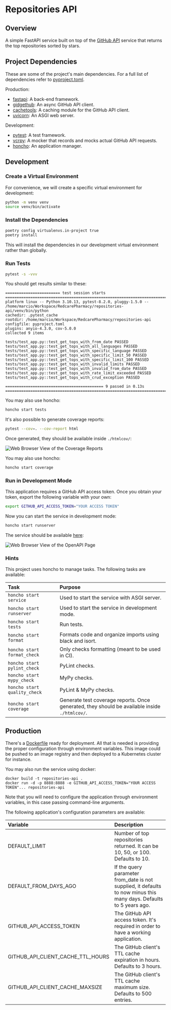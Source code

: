 # Repositories API

## Overview

A simple FastAPI service built on top of the [GitHub API](https://docs.github.com/en/rest?apiVersion=2022-11-28) service that
returns the top repositories sorted by stars.

## Project Dependencies

These are some of the project's main dependencies. For a full list of dependencies refer to [pyproject.toml](./pyproject.toml).

Production:

- [fastapi](https://fastapi.tiangolo.com/): A back-end framework.
- [gidgethub](https://gidgethub.readthedocs.io/en/latest/): An async GitHub API client.
- [cachetools](https://cachetools.readthedocs.io/en/latest/): A caching module for the GitHub API client.
- [uvicorn](https://www.uvicorn.org/): An ASGI web server.

Development:

- [pytest](https://docs.pytest.org/en/8.2.x/): A test framework.
- [vcrpy](https://vcrpy.readthedocs.io/en/latest/): A mocker that records and mocks actual GitHub API requests.
- [honcho](https://honcho.readthedocs.io/en/latest/): An application manager.

## Development

### Create a Virtual Environment

For convenience, we will create a specific virtual environment for development:

```bash
python -m venv venv
source venv/bin/activate
```

### Install the Dependencies

```bash
poetry config virtualenvs.in-project true
poetry install
```

This will install the dependencies in our development virtual environment rather than globally.

### Run Tests

```bash
pytest -s -vvv
```

You should get results similar to these:

```
======================== test session starts ==========================================================================================
platform linux -- Python 3.10.13, pytest-8.2.0, pluggy-1.5.0 -- /home/marcio/Workspace/RedcarePharmacy/repositories-api/venv/bin/python
cachedir: .pytest_cache
rootdir: /home/marcio/Workspace/RedcarePharmacy/repositories-api
configfile: pyproject.toml
plugins: anyio-4.3.0, cov-5.0.0
collected 9 items                                                                                                                                                                                                                            

tests/test_app.py::test_get_tops_with_from_date PASSED
tests/test_app.py::test_get_tops_with_all_languages PASSED
tests/test_app.py::test_get_tops_with_specific_language PASSED
tests/test_app.py::test_get_tops_with_specific_limit_50 PASSED
tests/test_app.py::test_get_tops_with_specific_limit_100 PASSED
tests/test_app.py::test_get_tops_with_invalid_limits PASSED
tests/test_app.py::test_get_tops_with_invalid_from_date PASSED
tests/test_app.py::test_get_tops_with_rate_limit_exceeded PASSED
tests/test_app.py::test_get_tops_with_crud_exception PASSED

=========================================== 9 passed in 0.13s ===========================================================================
```

You may also use honcho:

```bash
honcho start tests
```

It's also possible to generate coverage reports:

```bash
pytest --cov=. --cov-report html
```

Once generated, they should be available inside `./htmlcov/`:

![Web Browser View of the Coverage Reports](./docs/images/coverage-reports-1.png)

You may also use honcho:

```bash
honcho start coverage
```

### Run in Development Mode

This application requires a GitHub API access token. Once you obtain your token, export the following variable with your own:

```bash
export GITHUB_API_ACCESS_TOKEN="YOUR ACCESS TOKEN"
```

Now you can start the service in development mode:

```bash
honcho start runserver
```

The service should be available [here](http://127.0.0.1:8000/):

![Web Browser View of the OpenAPI Page](./docs/images/openapi-view-1.png)

### Hints

This project uses honcho to manage tasks. The following tasks are available:

| Task                         | Purpose                                                                                      |
|:-----------------------------|:---------------------------------------------------------------------------------------------|
| `honcho start service`       | Used to start the service with ASGI server.                                                  |
| `honcho start runserver`     | Used to start the service in development mode.                                               |
| `honcho start tests`         | Run tests.                                                                                   |
| `honcho start format`        | Formats code and organize imports using black and isort.                                     |
| `honcho start format_check`  | Only checks formatting (meant to be used in CI).                                             |
| `honcho start pylint_check`  | PyLint checks.                                                                               |
| `honcho start mypy_check`    | MyPy checks.                                                                                 |
| `honcho start quality_check` | PyLint & MyPy checks.                                                                        |
| `honcho start coverage`      | Generate test coverage reports. Once generated, they should be available inside `./htmlcov/`.|

## Production

There's a [Dockerfile](./Dockerfile) ready for deployment. All that is needed is providing the proper
configuration through environment variables. This image could be pushed to an image registry and then deployed
to a Kubernetes cluster for instance.

You may also run the service using docker:

```
docker build -t repositories-api .
docker run -d -p 8888:8888 -e GITHUB_API_ACCESS_TOKEN="YOUR ACCESS TOKEN"... repositories-api
```

Note that you will need to configure the application through environment variables, in this case passing command-line arguments.

The following application's configuration parameters are available:

|Variable                         | Description                                                                                                       |
|:--------------------------------|:------------------------------------------------------------------------------------------------------------------|
|DEFAULT_LIMIT                    |Number of top repositories returned. It can be 10, 50, or 100. Defaults to 10.                                     |
|DEFAULT_FROM_DAYS_AGO            |If the query parameter from_date is not supplied, it defaults to now minus this many days. Defaults to 5 years ago.|
|GITHUB_API_ACCESS_TOKEN          |The GitHub API access token. It's required in order to have a working application.                                 |
|GITHUB_API_CLIENT_CACHE_TTL_HOURS|The GitHub client's TTL cache expiration in hours. Defaults to 3 hours.                                            |
|GITHUB_API_CLIENT_CACHE_MAXSIZE  |The GitHub client's TTL cache maximum size. Defaults to 500 entries.                                               |